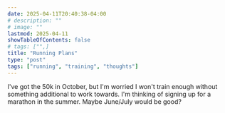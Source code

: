 ```yaml
---
date: 2025-04-11T20:40:38-04:00
# description: ""
# image: ""
lastmod: 2025-04-11
showTableOfContents: false
# tags: ["",]
title: "Running Plans"
type: "post"
tags: ["running", "training", "thoughts"]
---
```


I've got the 50k in October, but I'm worried I won't train enough without something additional to work towards. I'm thinking of signing up for a marathon in the summer. Maybe June/July would be good?